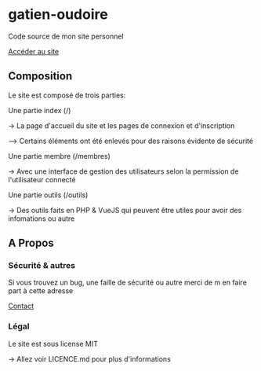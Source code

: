 # gatien-oudoire

Code source de mon site personnel 

[Accéder au site](https://gatien-oudoire.com)

## Composition

Le site est composé de trois parties:

Une partie index (/)

-> La page d'accueil du site et les pages de connexion et d'inscription

--> Certains éléments ont été enlevés pour des raisons évidente de sécurité 

Une partie membre (/membres)

-> Avec une interface de gestion des utilisateurs selon la permission de l'utilisateur connecté

Une partie outils (/outils)

-> Des outils faits en PHP & VueJS qui peuvent être utiles pour avoir des infomations ou autre

## A Propos

### Sécurité & autres 

Si vous trouvez un bug, une faille de sécurité ou autre merci de m en faire part à cette adresse 

[Contact](mailto::gatien-oudoire.com)

### Légal

Le site est sous license MIT 

-> Allez voir LICENCE.md pour plus d'informations
